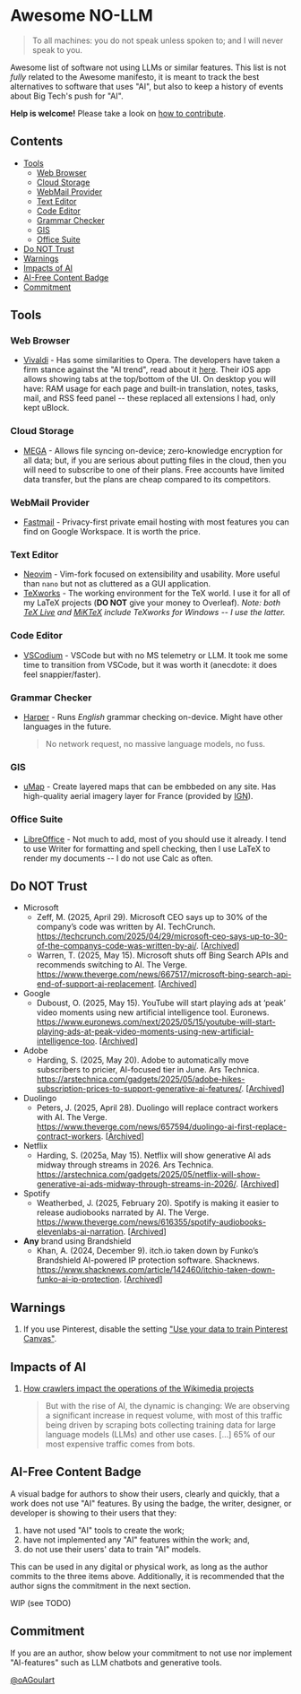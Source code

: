 # Awesome NO-LLM
> To all machines: you do not speak unless spoken to; and I will never speak to you.

Awesome list of software not using LLMs or similar features. This list is not _fully_ related to the Awesome manifesto, it is meant to track the best alternatives to software that uses "AI", but also to keep a history of events about Big Tech's push for "AI".

__Help is welcome!__ Please take a look on [how to contribute](https://github.com/oAGoulart/awesome-nollm/blob/main/CONTRIBUTING.md).

## Contents
- [Tools](#tools)
  - [Web Browser](#web-browser)
  - [Cloud Storage](#cloud-storage)
  - [WebMail Provider](#webmail-provider)
  - [Text Editor](#text-editor)
  - [Code Editor](#code-editor)
  - [Grammar Checker](#grammar-checker)
  - [GIS](#gis)
  - [Office Suite](#office-suite)
- [Do NOT Trust](#do-not-trust)
- [Warnings](#warnings)
- [Impacts of AI](#impacts-of-ai)
- [AI-Free Content Badge](#ai-free-content-badge)
- [Commitment](#commitment)

## Tools
### Web Browser
- [Vivaldi](https://vivaldi.com/download/) - Has some similarities to Opera. The developers have taken a firm stance against the "AI trend", read about it [here](https://vivaldi.com/blog/technology/vivaldi-wont-allow-a-machine-to-lie-to-you/). Their iOS app allows showing tabs at the top/bottom of the UI. On desktop you will have: RAM usage for each page and built-in translation, notes, tasks, mail, and RSS feed panel -- these replaced all extensions I had, only kept uBlock.

### Cloud Storage
- [MEGA](https://mega.io) - Allows file syncing on-device; zero-knowledge encryption for all data; but, if you are serious about putting files in the cloud, then you will need to subscribe to one of their plans. Free accounts have limited data transfer, but the plans are cheap compared to its competitors.

### WebMail Provider
- [Fastmail](https://www.fastmail.com) - Privacy-first private email hosting with most features you can find on Google Workspace. It is worth the price.

### Text Editor
- [Neovim](https://github.com/neovim/neovim) - Vim-fork focused on extensibility and usability. More useful than `nano` but not as cluttered as a GUI application.
- [TeXworks](https://www.tug.org/texworks/) - The working environment for the TeX world. I use it for all of my LaTeX projects (__DO NOT__ give your money to Overleaf).
  _Note: both [TeX Live](https://tug.org/texlive/) and [MiKTeX](https://miktex.org) include TeXworks for Windows -- I use the latter._

### Code Editor
- [VSCodium](https://vscodium.com) - VSCode but with no MS telemetry or LLM. It took me some time to transition from VSCode, but it was worth it (anecdote: it does feel snappier/faster).

### Grammar Checker
- [Harper](https://writewithharper.com) - Runs _English_ grammar checking on-device. Might have other languages in the future.
  > No network request, no massive language models, no fuss.

### GIS
- [uMap](https://umap.openstreetmap.fr/en/about/) - Create layered maps that can be embbeded on any site. Has high-quality aerial imagery layer for France (provided by [IGN](https://www.ign.fr/)).

### Office Suite
- [LibreOffice](https://www.libreoffice.org) - Not much to add, most of you should use it already. I tend to use Writer for formatting and spell checking, then I use LaTeX to render my documents -- I do not use Calc as often.

## Do NOT Trust
- Microsoft
  - Zeff, M. (2025, April 29). Microsoft CEO says up to 30% of the company’s code was written by AI. TechCrunch. https://techcrunch.com/2025/04/29/microsoft-ceo-says-up-to-30-of-the-companys-code-was-written-by-ai/. \[[Archived](https://web.archive.org/web/20250502041532/https://techcrunch.com/2025/04/29/microsoft-ceo-says-up-to-30-of-the-companys-code-was-written-by-ai/)\]
  - Warren, T. (2025, May 15). Microsoft shuts off Bing Search APIs and recommends switching to AI. The Verge. https://www.theverge.com/news/667517/microsoft-bing-search-api-end-of-support-ai-replacement. \[[Archived](https://web.archive.org/web/20250519085046/https://www.theverge.com/news/667517/microsoft-bing-search-api-end-of-support-ai-replacement)\]
- Google
  - Duboust, O. (2025, May 15). YouTube will start playing ads at ‘peak’ video moments using new artificial intelligence tool. Euronews. https://www.euronews.com/next/2025/05/15/youtube-will-start-playing-ads-at-peak-video-moments-using-new-artificial-intelligence-too. \[[Archived](https://web.archive.org/web/20250516135704/https://www.euronews.com/next/2025/05/15/youtube-will-start-playing-ads-at-peak-video-moments-using-new-artificial-intelligence-too)\]
- Adobe
  - Harding, S. (2025, May 20). Adobe to automatically move subscribers to pricier, AI-focused tier in June. Ars Technica. https://arstechnica.com/gadgets/2025/05/adobe-hikes-subscription-prices-to-support-generative-ai-features/. \[[Archived](https://web.archive.org/web/20250520214614/https://arstechnica.com/gadgets/2025/05/adobe-hikes-subscription-prices-to-support-generative-ai-features/)\]
- Duolingo
  - Peters, J. (2025, April 28). Duolingo will replace contract workers with AI. The Verge. https://www.theverge.com/news/657594/duolingo-ai-first-replace-contract-workers. \[[Archived](https://web.archive.org/web/20250518114620/https://www.theverge.com/news/657594/duolingo-ai-first-replace-contract-workers)\]
- Netflix
  - Harding, S. (2025a, May 15). Netflix will show generative AI ads midway through streams in 2026. Ars Technica. https://arstechnica.com/gadgets/2025/05/netflix-will-show-generative-ai-ads-midway-through-streams-in-2026/. \[[Archived](https://web.archive.org/web/20250519011340/https://arstechnica.com/gadgets/2025/05/netflix-will-show-generative-ai-ads-midway-through-streams-in-2026/)\]
- Spotify
  - Weatherbed, J. (2025, February 20). Spotify is making it easier to release audiobooks narrated by AI. The Verge. https://www.theverge.com/news/616355/spotify-audiobooks-elevenlabs-ai-narration. \[[Archived](https://web.archive.org/web/20250221104318/https://www.theverge.com/news/616355/spotify-audiobooks-elevenlabs-ai-narration)\]
- __Any__ brand using Brandshield
  - Khan, A. (2024, December 9). itch.io taken down by Funko’s Brandshield AI-powered IP protection software. Shacknews. https://www.shacknews.com/article/142460/itchio-taken-down-funko-ai-ip-protection. \[[Archived](https://web.archive.org/web/20250326021754/https://www.shacknews.com/article/142460/itchio-taken-down-funko-ai-ip-protection)\]
 
## Warnings
1. If you use Pinterest, disable the setting ["Use your data to train Pinterest Canvas"](https://help.pinterest.com/en/article/manage-genai-settings).

## Impacts of AI

1. [How crawlers impact the operations of the Wikimedia projects](https://diff.wikimedia.org/2025/04/01/how-crawlers-impact-the-operations-of-the-wikimedia-projects/)
    > But with the rise of AI, the dynamic is changing: We are observing a significant increase in request volume, with most of this traffic being driven by scraping bots collecting training data for large language models (LLMs) and other use cases. \[...\] 65% of our most expensive traffic comes from bots.

## AI-Free Content Badge
A visual badge for authors to show their users, clearly and quickly, that a work does not use "AI" features. By using the badge, the writer, designer, or developer is showing to their users that they:
1. have not used "AI" tools to create the work;
2. have not implemented any "AI" features within the work; and,
3. do not use their users' data to train "AI" models.

This can be used in any digital or physical work, as long as the author commits to the three items above. Additionally, it is recommended that the author signs the commitment in the next section.

WIP (see TODO)

## Commitment
If you are an author, show below your commitment to not use nor implement "AI-features" such as LLM chatbots and generative tools.

[@oAGoulart](https://github.com/oAGoulart)

